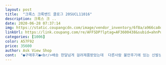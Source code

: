 ```yaml
---
layout: post 
title:  "크록스 크록밴드 클로그 20SUCL11016" 
description: 크록스 크 ..
date: 2020-06-28 07:37:14 
img: https://static.coupangcdn.com/image/vendor_inventory/6f8a/a966ca8d8025d4b3a414881ea863b6430302a3a86824b669e8a90d3d085e.jpg 
linkUrl: https://link.coupang.com/re/AFFSDP?lptag=AF3600438&subid=ahnPublicAsk&pageKey=1422784430&itemId=2461718473&vendorItemId=70455209154&traceid=V0-113-bea74eb6831e6498 
categories: [1006] 
color: A57F92 
price: 35600 
author: Ask View Shop 
cont:  "●구매후기●<br/>배송 한달넘게 걸려제품받았는데  다른사람 불만후기에 있는 신발상태사진이랑 어쩜그리똑같을수 있는지  열받아서 반품신청함  정품아닌거 같음 집에 있는제품이랑비교해도 바닥에  영문글씨가  정품의심됨<br/>배송빠르고 265 270  사이즈신는데 270구매 그런데도 왼쪽은 딱 맞네요 오른쪽은사이즈좋구요 짝발이긴한데 왼쪽이 많이 큰가봐요 그래도 편합니다<br/>실물이 더 예뻐요! 250 정사이즈 시켰는데 너무 앞뒤가 딱 맞아서 불편해서 환불하고 260으로 재구매했어요 사이즈 업하는 게 좋을 거 같아요!<br/>이거  크록스  싸게  주고  삿더니  뒤에 가 떨어졌어요  신은지  얼마 되지도  않았는데  왜  떨어졌는지  별루예요<br/>작아요 제가 원래 245신는데 넉넉하게 신고싶어서 250시켰는데 공간 안남고 너무 딱 맞아서 엄지발가락이 아파요<br/>배송 한달넘게 걸려제품받았는데  다른사람 불만후기에 있는 신발상태사진이랑 어쩜그리똑같을수 있는지  열받아서 반품신청함  정품아닌거 같음 집에 있는제품이랑비교해도 바닥에  영문글씨가  정품의심됨<br/>배송빠르고 265 270  사이즈신는데 270구매 그런데도 왼쪽은 딱 맞네요 오른쪽은사이즈좋구요 짝발이긴한데 왼쪽이 많이 큰가봐요 그래도 편합니다<br/>실물이 더 예뻐요! 250 정사이즈 시켰는데 너무 앞뒤가 딱 맞아서 불편해서 환불하고 260으로 재구매했어요 사이즈 업하는 게 좋을 거 같아요!<br/>이거  크록스  싸게  주고  삿더니  뒤에 가 떨어졌어요  신은지  얼마 되지도  않았는데  왜  떨어졌는지  별루예요<br/>작아요 제가 원래 245신는데 넉넉하게 신고싶어서 250시켰는데 공간 안남고 너무 딱 맞아서 엄지발가락이 아파요<br/>" 
---
```


